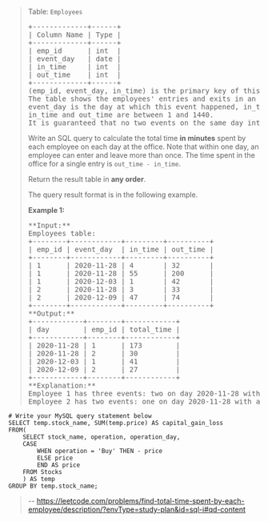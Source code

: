 > Table: `Employees`
> 
> <pre>+-------------+------+
> | Column Name | Type |
> +-------------+------+
> | emp_id      | int  |
> | event_day   | date |
> | in_time     | int  |
> | out_time    | int  |
> +-------------+------+
> (emp_id, event_day, in_time) is the primary key of this table.
> The table shows the employees' entries and exits in an office.
> event_day is the day at which this event happened, in_time is the minute at which the employee entered the office, and out_time is the minute at which they left the office.
> in_time and out_time are between 1 and 1440.
> It is guaranteed that no two events on the same day intersect in time, and in_time < out_time.
> </pre>
> 
> Write an SQL query to calculate the total time **in minutes** spent by each employee on each day at the office. Note that within one day, an employee can enter and leave more than once. The time spent in the office for a single entry is `out_time - in_time`.
> 
> Return the result table in **any order**.
> 
> The query result format is in the following example.
> 
> **Example 1:**
> 
> <pre>**Input:** 
> Employees table:
> +--------+------------+---------+----------+
> | emp_id | event_day  | in_time | out_time |
> +--------+------------+---------+----------+
> | 1      | 2020-11-28 | 4       | 32       |
> | 1      | 2020-11-28 | 55      | 200      |
> | 1      | 2020-12-03 | 1       | 42       |
> | 2      | 2020-11-28 | 3       | 33       |
> | 2      | 2020-12-09 | 47      | 74       |
> +--------+------------+---------+----------+
> **Output:** 
> +------------+--------+------------+
> | day        | emp_id | total_time |
> +------------+--------+------------+
> | 2020-11-28 | 1      | 173        |
> | 2020-11-28 | 2      | 30         |
> | 2020-12-03 | 1      | 41         |
> | 2020-12-09 | 2      | 27         |
> +------------+--------+------------+
> **Explanation:** 
> Employee 1 has three events: two on day 2020-11-28 with a total of (32 - 4) + (200 - 55) = 173, and one on day 2020-12-03 with a total of (42 - 1) = 41.
> Employee 2 has two events: one on day 2020-11-28 with a total of (33 - 3) = 30, and one on day 2020-12-09 with a total of (74 - 47) = 27.</pre>
>
```
# Write your MySQL query statement below
SELECT temp.stock_name, SUM(temp.price) AS capital_gain_loss
FROM(
    SELECT stock_name, operation, operation_day,
    CASE
        WHEN operation = 'Buy' THEN - price
        ELSE price
        END AS price 
    FROM Stocks
    ) AS temp
GROUP BY temp.stock_name;
```
> -- https://leetcode.com/problems/find-total-time-spent-by-each-employee/description/?envType=study-plan&id=sql-i#qd-content
